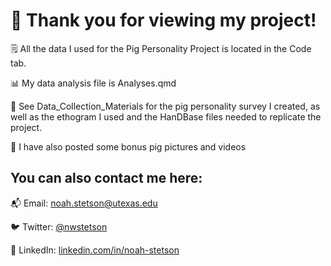 # 🐖 Thank you for viewing my project!

🗒 All the data I used for the Pig Personality Project is located in the Code tab.

📊 My data analysis file is Analyses.qmd

📝 See Data_Collection_Materials for the pig personality survey I created, as well as the ethogram I used and the HanDBase files needed to replicate the project.

🐽 I have also posted some bonus pig pictures and videos


## You can also contact me here:
📬 Email: [noah.stetson@utexas.edu](mailto:noah.stetson@utexas.edu)

🐦 Twitter: [@nwstetson](https://twitter.com/NWStetson) 

🤝 LinkedIn: [linkedin.com/in/noah-stetson](https://linkedin.com/in/noah-stetson)
